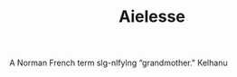 ---
title: Aielesse
letter: A
permalink: "/definitions/aielesse.html"
body: A Norman French term slg-nlfylng “grandmother." Kelhanu
published_at: '2018-07-07'
layout: post
---